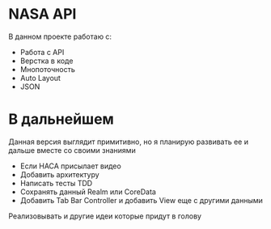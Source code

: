 # NASA API

В данном проекте работаю с:  

- Работа с API
- Верстка в коде 
- Мнопоточность 
- Auto Layout
- JSON

# В дальнейшем 

Данная версия выглядит примитивно, но я планирую развивать ее и дальше вместе со своими знаниями 

- Если НАСА присылает видео
- Добавить архитектуру 
- Написать тесты TDD
- Сохранять данный Realm или CoreData
- Добавить Tab Bar Controller и добавить View еще с другими данными


Реализовывать и другие идеи которые придут в голову

